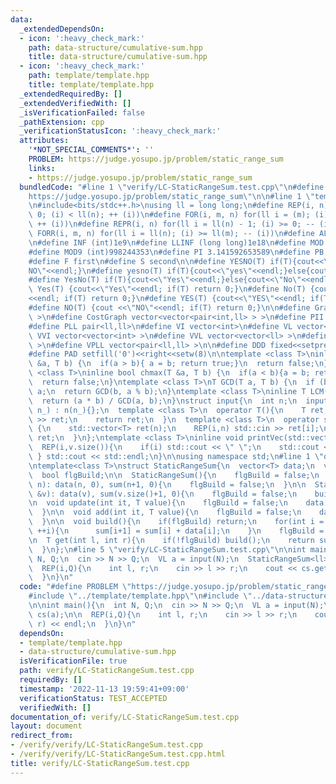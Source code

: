 ```yaml
---
data:
  _extendedDependsOn:
  - icon: ':heavy_check_mark:'
    path: data-structure/cumulative-sum.hpp
    title: data-structure/cumulative-sum.hpp
  - icon: ':heavy_check_mark:'
    path: template/template.hpp
    title: template/template.hpp
  _extendedRequiredBy: []
  _extendedVerifiedWith: []
  _isVerificationFailed: false
  _pathExtension: cpp
  _verificationStatusIcon: ':heavy_check_mark:'
  attributes:
    '*NOT_SPECIAL_COMMENTS*': ''
    PROBLEM: https://judge.yosupo.jp/problem/static_range_sum
    links:
    - https://judge.yosupo.jp/problem/static_range_sum
  bundledCode: "#line 1 \"verify/LC-StaticRangeSum.test.cpp\"\n#define PROBLEM \"\
    https://judge.yosupo.jp/problem/static_range_sum\"\n\n#line 1 \"template/template.hpp\"\
    \n#include<bits/stdc++.h>\nusing ll = long long;\n#define REP(i, n) for(ll i =\
    \ 0; (i) < ll(n); ++ (i))\n#define FOR(i, m, n) for(ll i = (m); (i) <= ll(n);\
    \ ++ (i))\n#define REPR(i, n) for(ll i = ll(n) - 1; (i) >= 0; -- (i))\n#define\
    \ FORR(i, m, n) for(ll i = ll(n); (i) >= ll(m); -- (i))\n#define ALL(x) x.begin(),x.end()\n\
    \n#define INF (int)1e9\n#define LLINF (long long)1e18\n#define MOD (int)(1e9+7)\n\
    #define MOD9 (int)998244353\n#define PI 3.141592653589\n#define PB push_back\n\
    #define F first\n#define S second\n\n#define YESNO(T) if(T){cout<<\"YES\"<<endl;}else{cout<<\"\
    NO\"<<endl;}\n#define yesno(T) if(T){cout<<\"yes\"<<endl;}else{cout<<\"no\"<<endl;}\n\
    #define YesNo(T) if(T){cout<<\"Yes\"<<endl;}else{cout<<\"No\"<<endl;}\n#define\
    \ Yes(T) {cout<<\"Yes\"<<endl; if(T) return 0;}\n#define No(T) {cout <<\"No\"\
    <<endl; if(T) return 0;}\n#define YES(T) {cout<<\"YES\"<<endl; if(T) return 0;}\n\
    #define NO(T) {cout <<\"NO\"<<endl; if(T) return 0;}\n\n#define Graph vector<vector<int>\
    \ >\n#define CostGraph vector<vector<pair<int,ll> > >\n#define PII pair<int,int>\n\
    #define PLL pair<ll,ll>\n#define VI vector<int>\n#define VL vector<ll>\n#define\
    \ VVI vector<vector<int> >\n#define VVL vector<vector<ll> >\n#define VPII vector<pair<int,int>\
    \ >\n#define VPLL vector<pair<ll,ll> >\n\n#define DDD fixed<<setprecision(10)\n\
    #define PAD setfill('0')<<right<<setw(8)\n\ntemplate <class T>\ninline bool chmin(T\
    \ &a, T b) {\n  if(a > b){ a = b; return true;}\n  return false;\n}\ntemplate\
    \ <class T>\ninline bool chmax(T &a, T b) {\n  if(a < b){a = b; return true;}\n\
    \  return false;\n}\ntemplate <class T>\nT GCD(T a, T b) {\n  if (b == 0) return\
    \ a;\n  return GCD(b, a % b);\n}\ntemplate <class T>\ninline T LCM(T a, T b) {\n\
    \  return (a * b) / GCD(a, b);\n}\nstruct input{\n  int n;\n  input() {}\n  input(int\
    \ n_) : n(n_){};\n  template <class T>\n  operator T(){\n    T ret;\n    std::cin\
    \ >> ret;\n    return ret;\n  }\n  template <class T>\n  operator std::vector<T>()\
    \ {\n    std::vector<T> ret(n);\n    REP(i,n) std::cin >> ret[i];\n    return\
    \ ret;\n  }\n};\ntemplate <class T>\ninline void printVec(std::vector<T> v){\n\
    \  REP(i,v.size()){\n    if(i) std::cout << \" \";\n    std::cout << v[i];\n \
    \ } std::cout << std::endl;\n}\n\nusing namespace std;\n#line 1 \"data-structure/cumulative-sum.hpp\"\
    \ntemplate<class T>\nstruct StaticRangeSum{\n  vector<T> data;\n  vector<T> sum;\n\
    \  bool flgBuild;\n\n  StaticRangeSum(){\n    flgBuild = false;\n  }\n\n  StaticRangeSum(int\
    \ n): data(n, 0), sum(n+1, 0){\n    flgBuild = false;\n  }\n\n  StaticRangeSum(vector<T>\
    \ &v): data(v), sum(v.size()+1, 0){\n    flgBuild = false;\n    build();\n  }\n\
    \n  void update(int it, T value){\n    flgBuild = false;\n    data[it] = value;\n\
    \  }\n\n  void add(int it, T value){\n    flgBuild = false;\n    data[it] += value;\n\
    \  }\n\n  void build(){\n    if(flgBuild) return;\n    for(int i = 0; i < data.size();\
    \ ++i){\n      sum[i+1] = sum[i] + data[i];\n    }\n    flgBuild = true;\n  }\n\
    \n  T get(int l, int r){\n    if(!flgBuild) build();\n    return sum[r] - sum[l];\n\
    \  }\n};\n#line 5 \"verify/LC-StaticRangeSum.test.cpp\"\n\nint main(){\n  int\
    \ N, Q;\n  cin >> N >> Q;\n  VL a = input(N);\n  StaticRangeSum<ll> cs(a);\n\n\
    \  REP(i,Q){\n    int l, r;\n    cin >> l >> r;\n    cout << cs.get(l, r) << endl;\n\
    \  }\n}\n"
  code: "#define PROBLEM \"https://judge.yosupo.jp/problem/static_range_sum\"\n\n\
    #include \"../template/template.hpp\"\n#include \"../data-structure/cumulative-sum.hpp\"\
    \n\nint main(){\n  int N, Q;\n  cin >> N >> Q;\n  VL a = input(N);\n  StaticRangeSum<ll>\
    \ cs(a);\n\n  REP(i,Q){\n    int l, r;\n    cin >> l >> r;\n    cout << cs.get(l,\
    \ r) << endl;\n  }\n}\n"
  dependsOn:
  - template/template.hpp
  - data-structure/cumulative-sum.hpp
  isVerificationFile: true
  path: verify/LC-StaticRangeSum.test.cpp
  requiredBy: []
  timestamp: '2022-11-13 19:59:41+09:00'
  verificationStatus: TEST_ACCEPTED
  verifiedWith: []
documentation_of: verify/LC-StaticRangeSum.test.cpp
layout: document
redirect_from:
- /verify/verify/LC-StaticRangeSum.test.cpp
- /verify/verify/LC-StaticRangeSum.test.cpp.html
title: verify/LC-StaticRangeSum.test.cpp
---
```

